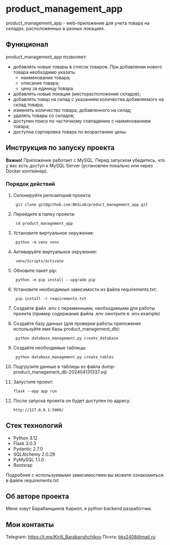# product_management_app
product_management_app - web-приложение для учета товара на складах, расположенных в разных локациях.

## Функционал
product_management_app позволяет:
- добавлять новые товары в список товаров. При добавлении нового товара необходимо указать:
    - наименование товара;
    - описание товара;
    - цену за единицу товара.
- добавлять новые локации (месторасположение складов);
- добавлять товар на склад с указанием количества добавляемого на склад товара;
- изменять количество товара, добавленного на склад;
- удалять товары со складов;
- доступен поиск по частичному совпадению с наименованием товара;
- доступна сортировка товара по возрастанию цены.

## Инструкция по запуску проекта 

**Важно!** Приложение работает с MySQL. Перед запуском убедитесь, что у вас есть доступ к MySQL Server (установлен локально или через Docker контейнер).

### Порядок действий

1. Склонируйте репозиторий проекта:

        git clone git@github.com:BKSLab/product_management_app.git

2. Перейдите в папку проекта:
    
        cd product_management_app

3. Установите виртуальное окружение:

        python -m venv venv

4. Активируйте виртуальное окружение:

    	venv/Scripts/activate

5. Обновите пакет pip:

    	python -m pip install --upgrade pip

6. Установите необходимые зависимости из файла requirements.txt:

    	pip install -r requirements.txt

7. Создайте файл .env с переменными, необходимыми для работы проекта (пример содержания файла .env смотрите в .env.example)
8. Создайте базу данных (для проверки работы приложения используйте имя базы product_management_db):
	
        python database_management.py create_database

9. Создайте необходимые таблицы:

    	python database_management.py create_tables

10. Подгрузите данные в таблицы из файла dump-product_management_db-202404131337.sql

11. Запустите проект:

    	flask --app app run

12. После запуска проекта он будет доступен по адресу:
	
        http://127.0.0.1:5000/

## Стек технологий
- Python 3.12
- Flask 3.0.3
- Pydantic 2.7.0
- SQLAlchemy 2.0.29
- PyMySQL 1.1.0
- Bootsrap

Подробнее с используемыми зависимостями вы можете ознакомиться в файле requirements.txt

## Об авторе проекта
Меня зовут Барабанщиков Кирилл, я python backend разработчик.

## Мои контакты
Telegram: https://t.me/Kirill_Barabanshchikov
Почта: bks2408@mail.ru
